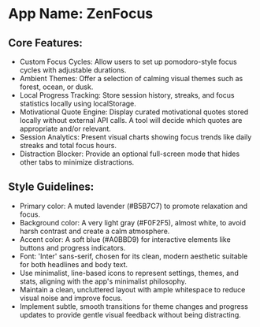 # **App Name**: ZenFocus

## Core Features:

- Custom Focus Cycles: Allow users to set up pomodoro-style focus cycles with adjustable durations.
- Ambient Themes: Offer a selection of calming visual themes such as forest, ocean, or dusk.
- Local Progress Tracking: Store session history, streaks, and focus statistics locally using localStorage.
- Motivational Quote Engine: Display curated motivational quotes stored locally without external API calls. A tool will decide which quotes are appropriate and/or relevant.
- Session Analytics: Present visual charts showing focus trends like daily streaks and total focus hours.
- Distraction Blocker: Provide an optional full-screen mode that hides other tabs to minimize distractions.

## Style Guidelines:

- Primary color: A muted lavender (#B5B7C7) to promote relaxation and focus.
- Background color: A very light gray (#F0F2F5), almost white, to avoid harsh contrast and create a calm atmosphere.
- Accent color: A soft blue (#A0BBD9) for interactive elements like buttons and progress indicators.
- Font: 'Inter' sans-serif, chosen for its clean, modern aesthetic suitable for both headlines and body text.
- Use minimalist, line-based icons to represent settings, themes, and stats, aligning with the app's minimalist philosophy.
- Maintain a clean, uncluttered layout with ample whitespace to reduce visual noise and improve focus.
- Implement subtle, smooth transitions for theme changes and progress updates to provide gentle visual feedback without being distracting.